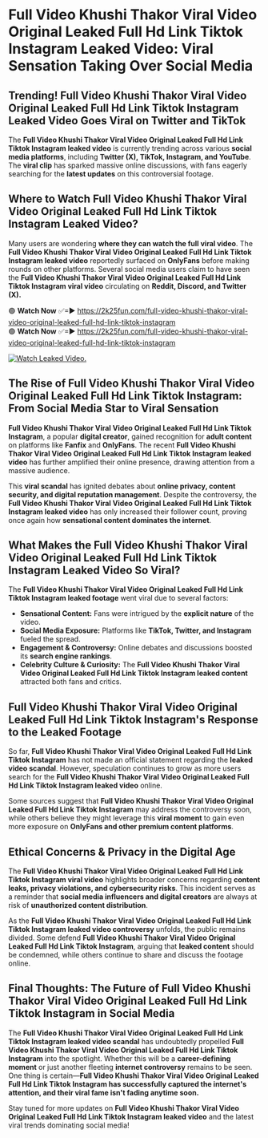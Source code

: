 # Full Video Khushi Thakor Viral Video Original Leaked Full Hd Link Tiktok Instagram Leaked Video: Viral Sensation Taking Over Social Media

## **Trending! Full Video Khushi Thakor Viral Video Original Leaked Full Hd Link Tiktok Instagram Leaked Video Goes Viral on Twitter and TikTok**
The **Full Video Khushi Thakor Viral Video Original Leaked Full Hd Link Tiktok Instagram leaked video** is currently trending across various **social media platforms**, including **Twitter (X), TikTok, Instagram, and YouTube**. The **viral clip** has sparked massive online discussions, with fans eagerly searching for the **latest updates** on this controversial footage.

## **Where to Watch Full Video Khushi Thakor Viral Video Original Leaked Full Hd Link Tiktok Instagram Leaked Video?**
Many users are wondering **where they can watch the full viral video**. The **Full Video Khushi Thakor Viral Video Original Leaked Full Hd Link Tiktok Instagram leaked video** reportedly surfaced on **OnlyFans** before making rounds on other platforms. Several social media users claim to have seen the **Full Video Khushi Thakor Viral Video Original Leaked Full Hd Link Tiktok Instagram viral video** circulating on **Reddit, Discord, and Twitter (X).**

🟢 **Watch Now** ✅=► https://2k25fun.com/full-video-khushi-thakor-viral-video-original-leaked-full-hd-link-tiktok-instagram  
🟢 **Watch Now** ✅=► https://2k25fun.com/full-video-khushi-thakor-viral-video-original-leaked-full-hd-link-tiktok-instagram  

[![Watch Leaked Video.](https://miro.medium.com/v2/resize:fit:828/format:webp/1*cilzJN44JGOrTw9NJCrNHA.gif "Watch Leaked Video")](https://2k25fun.com/full-video-khushi-thakor-viral-video-original-leaked-full-hd-link-tiktok-instagram)

## **The Rise of Full Video Khushi Thakor Viral Video Original Leaked Full Hd Link Tiktok Instagram: From Social Media Star to Viral Sensation**
**Full Video Khushi Thakor Viral Video Original Leaked Full Hd Link Tiktok Instagram**, a popular **digital creator**, gained recognition for **adult content** on platforms like **Fanfix** and **OnlyFans**. The recent **Full Video Khushi Thakor Viral Video Original Leaked Full Hd Link Tiktok Instagram leaked video** has further amplified their online presence, drawing attention from a massive audience.

This **viral scandal** has ignited debates about **online privacy, content security, and digital reputation management**. Despite the controversy, the **Full Video Khushi Thakor Viral Video Original Leaked Full Hd Link Tiktok Instagram leaked video** has only increased their follower count, proving once again how **sensational content dominates the internet**.

## **What Makes the Full Video Khushi Thakor Viral Video Original Leaked Full Hd Link Tiktok Instagram Leaked Video So Viral?**
The **Full Video Khushi Thakor Viral Video Original Leaked Full Hd Link Tiktok Instagram leaked footage** went viral due to several factors:
- **Sensational Content:** Fans were intrigued by the **explicit nature** of the video.
- **Social Media Exposure:** Platforms like **TikTok, Twitter, and Instagram** fueled the spread.
- **Engagement & Controversy:** Online debates and discussions boosted its **search engine rankings**.
- **Celebrity Culture & Curiosity:** The **Full Video Khushi Thakor Viral Video Original Leaked Full Hd Link Tiktok Instagram leaked content** attracted both fans and critics.

## **Full Video Khushi Thakor Viral Video Original Leaked Full Hd Link Tiktok Instagram's Response to the Leaked Footage**
So far, **Full Video Khushi Thakor Viral Video Original Leaked Full Hd Link Tiktok Instagram** has not made an official statement regarding the **leaked video scandal**. However, speculation continues to grow as more users search for the **Full Video Khushi Thakor Viral Video Original Leaked Full Hd Link Tiktok Instagram leaked video** online.

Some sources suggest that **Full Video Khushi Thakor Viral Video Original Leaked Full Hd Link Tiktok Instagram** may address the controversy soon, while others believe they might leverage this **viral moment** to gain even more exposure on **OnlyFans and other premium content platforms**.

## **Ethical Concerns & Privacy in the Digital Age**
The **Full Video Khushi Thakor Viral Video Original Leaked Full Hd Link Tiktok Instagram viral video** highlights broader concerns regarding **content leaks, privacy violations, and cybersecurity risks**. This incident serves as a reminder that **social media influencers and digital creators** are always at risk of **unauthorized content distribution**.

As the **Full Video Khushi Thakor Viral Video Original Leaked Full Hd Link Tiktok Instagram leaked video controversy** unfolds, the public remains divided. Some defend **Full Video Khushi Thakor Viral Video Original Leaked Full Hd Link Tiktok Instagram**, arguing that **leaked content** should be condemned, while others continue to share and discuss the footage online.

## **Final Thoughts: The Future of Full Video Khushi Thakor Viral Video Original Leaked Full Hd Link Tiktok Instagram in Social Media**
The **Full Video Khushi Thakor Viral Video Original Leaked Full Hd Link Tiktok Instagram leaked video scandal** has undoubtedly propelled **Full Video Khushi Thakor Viral Video Original Leaked Full Hd Link Tiktok Instagram** into the spotlight. Whether this will be a **career-defining moment** or just another fleeting **internet controversy** remains to be seen. One thing is certain—**Full Video Khushi Thakor Viral Video Original Leaked Full Hd Link Tiktok Instagram has successfully captured the internet's attention, and their viral fame isn't fading anytime soon.**

Stay tuned for more updates on **Full Video Khushi Thakor Viral Video Original Leaked Full Hd Link Tiktok Instagram leaked video** and the latest viral trends dominating social media!